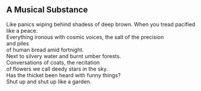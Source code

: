 A Musical Substance
-------------------
Like panics wiping behind shadess of deep brown. When you tread pacified like a peace.  
Everything ironous with cosmic voices, the salt of the precision  
and piles  
of human bread amid fortnight.  
Next to silvery water and burnt umber forests.  
Conversations of coats, the recitation  
of flowers we call deedy stars in the sky.  
Has the thicket been heard with funny things?  
Shut up and shut up like a garden.  
